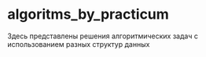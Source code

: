 # algoritms_by_practicum
Здесь представлены решения алгоритмических задач с использованием разных структур данных
